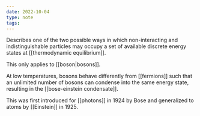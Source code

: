 ```yaml
---
date: 2022-10-04
type: note
tags: 
---
```


Describes one of the two possible ways in which non-interacting and indistinguishable particles may occupy a set of available discrete energy states at [[thermodynamic equilibrium]].

This only applies to [[boson|bosons]].

At low temperatures, bosons behave differently from [[fermions]] such that an unlimited number of bosons can condense into the same energy state, resulting in the [[bose-einstein condensate]].

This was first introduced for [[photons]] in 1924 by Bose and generalized to atoms by [[Einstein]] in 1925.
